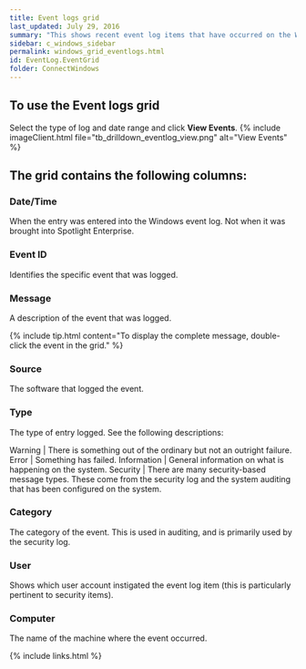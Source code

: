 ```yaml
---
title: Event logs grid
last_updated: July 29, 2016
summary: "This shows recent event log items that have occurred on the Windows Server. The Windows Event Log is where application or operating system information is written and can be accessed by system administrators."
sidebar: c_windows_sidebar
permalink: windows_grid_eventlogs.html
id: EventLog.EventGrid
folder: ConnectWindows
---
```



## To use the Event logs grid

Select the type of log and date range and click **View Events**.
{% include imageClient.html file="tb_drilldown_eventlog_view.png" alt="View Events" %}

## The grid contains the following columns:

### Date/Time

When the entry was entered into the Windows event log. Not when it was brought into Spotlight Enterprise.

### Event ID

Identifies the specific event that was logged.

### Message

A description of the event that was logged.

{% include tip.html content="To display the complete message, double-click the event in the grid." %}

### Source

The software that logged the event.

### Type

The type of entry logged. See the following descriptions:

Warning | There is something out of the ordinary but not an outright failure.
Error | Something has failed.
Information | General information on what is happening on the system.
Security | There are many security-based message types. These come from the security log and the system auditing that has been configured on the system.

### Category

The category of the event. This is used in auditing, and is primarily used by the security log.

### User

Shows which user account instigated the event log item (this is particularly pertinent to security items).

### Computer

The name of the machine where the event occurred.


{% include links.html %}
